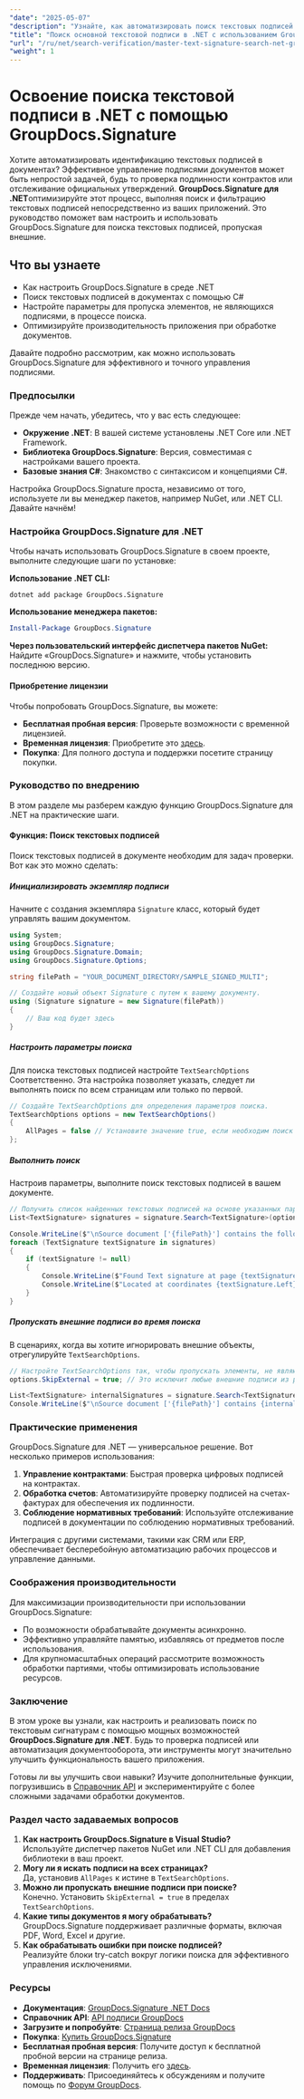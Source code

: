 ```yaml
---
"date": "2025-05-07"
"description": "Узнайте, как автоматизировать поиск текстовых подписей в приложениях .NET с помощью GroupDocs.Signature, обеспечивая эффективное управление документами и их проверку."
"title": "Поиск основной текстовой подписи в .NET с использованием GroupDocs.Signature"
"url": "/ru/net/search-verification/master-text-signature-search-net-groupdocs/"
"weight": 1
---
```


# Освоение поиска текстовой подписи в .NET с помощью GroupDocs.Signature

Хотите автоматизировать идентификацию текстовых подписей в документах? Эффективное управление подписями документов может быть непростой задачей, будь то проверка подлинности контрактов или отслеживание официальных утверждений. **GroupDocs.Signature для .NET**оптимизируйте этот процесс, выполняя поиск и фильтрацию текстовых подписей непосредственно из ваших приложений. Это руководство поможет вам настроить и использовать GroupDocs.Signature для поиска текстовых подписей, пропуская внешние.

## Что вы узнаете
- Как настроить GroupDocs.Signature в среде .NET
- Поиск текстовых подписей в документах с помощью C#
- Настройте параметры для пропуска элементов, не являющихся подписями, в процессе поиска.
- Оптимизируйте производительность приложения при обработке документов.

Давайте подробно рассмотрим, как можно использовать GroupDocs.Signature для эффективного и точного управления подписями.

### Предпосылки
Прежде чем начать, убедитесь, что у вас есть следующее:
- **Окружение .NET**: В вашей системе установлены .NET Core или .NET Framework.
- **Библиотека GroupDocs.Signature**: Версия, совместимая с настройками вашего проекта.
- **Базовые знания C#**: Знакомство с синтаксисом и концепциями C#.

Настройка GroupDocs.Signature проста, независимо от того, используете ли вы менеджер пакетов, например NuGet, или .NET CLI. Давайте начнём!

### Настройка GroupDocs.Signature для .NET
Чтобы начать использовать GroupDocs.Signature в своем проекте, выполните следующие шаги по установке:

**Использование .NET CLI:**

```shell
dotnet add package GroupDocs.Signature
```

**Использование менеджера пакетов:**

```powershell
Install-Package GroupDocs.Signature
```

**Через пользовательский интерфейс диспетчера пакетов NuGet:**
Найдите «GroupDocs.Signature» и нажмите, чтобы установить последнюю версию.

#### Приобретение лицензии
Чтобы попробовать GroupDocs.Signature, вы можете:
- **Бесплатная пробная версия**: Проверьте возможности с временной лицензией.
- **Временная лицензия**: Приобретите это [здесь](https://purchase.groupdocs.com/temporary-license/).
- **Покупка**: Для полного доступа и поддержки посетите страницу покупки.

### Руководство по внедрению
В этом разделе мы разберем каждую функцию GroupDocs.Signature для .NET на практические шаги. 

#### Функция: Поиск текстовых подписей
Поиск текстовых подписей в документе необходим для задач проверки. Вот как это можно сделать:

##### Инициализировать экземпляр подписи
Начните с создания экземпляра `Signature` класс, который будет управлять вашим документом.

```csharp
using System;
using GroupDocs.Signature;
using GroupDocs.Signature.Domain;
using GroupDocs.Signature.Options;

string filePath = "YOUR_DOCUMENT_DIRECTORY/SAMPLE_SIGNED_MULTI";

// Создайте новый объект Signature с путем к вашему документу.
using (Signature signature = new Signature(filePath))
{
    // Ваш код будет здесь
}
```

##### Настроить параметры поиска
Для поиска текстовых подписей настройте `TextSearchOptions` Соответственно. Эта настройка позволяет указать, следует ли выполнять поиск по всем страницам или только по первой.

```csharp
// Создайте TextSearchOptions для определения параметров поиска.
TextSearchOptions options = new TextSearchOptions()
{
    AllPages = false // Установите значение true, если необходим поиск за пределами первой страницы.
};
```

##### Выполнить поиск
Настроив параметры, выполните поиск текстовых подписей в вашем документе.

```csharp
// Получить список найденных текстовых подписей на основе указанных параметров.
List<TextSignature> signatures = signature.Search<TextSignature>(options);

Console.WriteLine($"\nSource document ['{filePath}'] contains the following signatures.");
foreach (TextSignature textSignature in signatures)
{
    if (textSignature != null)
    {
        Console.WriteLine($"Found Text signature at page {textSignature.PageNumber}, with type [{textSignature.SignatureImplementation}] and text '{textSignature.Text}'.");
        Console.WriteLine($"Located at coordinates {textSignature.Left}-{textSignature.Top}. Size is {textSignature.Width}x{textSignature.Height}.");
    }
}
```

##### Пропускать внешние подписи во время поиска
В сценариях, когда вы хотите игнорировать внешние объекты, отрегулируйте `TextSearchOptions`.

```csharp
// Настройте TextSearchOptions так, чтобы пропускать элементы, не являющиеся подписью.
options.SkipExternal = true; // Это исключит любые внешние подписи из результатов.

List<TextSignature> internalSignatures = signature.Search<TextSignature>(options);
Console.WriteLine($"\nSource document ['{filePath}'] contains {internalSignatures.Count} non-external signatures.");
```

### Практические применения
GroupDocs.Signature для .NET — универсальное решение. Вот несколько примеров использования:
1. **Управление контрактами**: Быстрая проверка цифровых подписей на контрактах.
2. **Обработка счетов**: Автоматизируйте проверку подписей на счетах-фактурах для обеспечения их подлинности.
3. **Соблюдение нормативных требований**: Используйте отслеживание подписей в документации по соблюдению нормативных требований.

Интеграция с другими системами, такими как CRM или ERP, обеспечивает бесперебойную автоматизацию рабочих процессов и управление данными.

### Соображения производительности
Для максимизации производительности при использовании GroupDocs.Signature:
- По возможности обрабатывайте документы асинхронно.
- Эффективно управляйте памятью, избавляясь от предметов после использования.
- Для крупномасштабных операций рассмотрите возможность обработки партиями, чтобы оптимизировать использование ресурсов.

### Заключение
В этом уроке вы узнали, как настроить и реализовать поиск по текстовым сигнатурам с помощью мощных возможностей **GroupDocs.Signature для .NET**. Будь то проверка подписей или автоматизация документооборота, эти инструменты могут значительно улучшить функциональность вашего приложения.

Готовы ли вы улучшить свои навыки? Изучите дополнительные функции, погрузившись в [Справочник API](https://reference.groupdocs.com/signature/net/) и экспериментируйте с более сложными задачами обработки документов.

### Раздел часто задаваемых вопросов
1. **Как настроить GroupDocs.Signature в Visual Studio?**  
   Используйте диспетчер пакетов NuGet или .NET CLI для добавления библиотеки в ваш проект.
2. **Могу ли я искать подписи на всех страницах?**  
   Да, установив `AllPages` к истине в `TextSearchOptions`.
3. **Можно ли пропускать внешние подписи при поиске?**  
   Конечно. Установить `SkipExternal = true` в пределах `TextSearchOptions`.
4. **Какие типы документов я могу обрабатывать?**  
   GroupDocs.Signature поддерживает различные форматы, включая PDF, Word, Excel и другие.
5. **Как обрабатывать ошибки при поиске подписей?**  
   Реализуйте блоки try-catch вокруг логики поиска для эффективного управления исключениями.

### Ресурсы
- **Документация**: [GroupDocs.Signature .NET Docs](https://docs.groupdocs.com/signature/net/)
- **Справочник API**: [API подписи GroupDocs](https://reference.groupdocs.com/signature/net/)
- **Загрузите и попробуйте**: [Страница релиза GroupDocs](https://releases.groupdocs.com/signature/net/)
- **Покупка**: [Купить GroupDocs.Signature](https://purchase.groupdocs.com/buy)
- **Бесплатная пробная версия**: Получите доступ к бесплатной пробной версии на странице релиза.
- **Временная лицензия**: Получить его [здесь](https://purchase.groupdocs.com/temporary-license/).
- **Поддерживать**: Присоединяйтесь к обсуждениям и получите помощь по [Форум GroupDocs](https://forum.groupdocs.com/c/signature/).